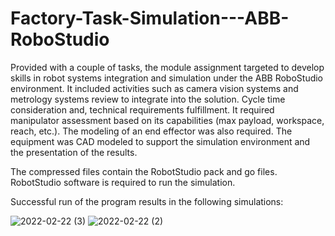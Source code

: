 # Factory-Task-Simulation---ABB-RoboStudio
Provided with a couple of tasks, the module assignment targeted to develop skills in robot systems integration and simulation under the ABB RoboStudio environment. It included activities such as camera vision systems and metrology systems review to integrate into the solution. Cycle time consideration and, technical requirements fulfillment. It required manipulator assessment based on its capabilities (max payload, workspace, reach, etc.). The modeling of an end effector was also required. The equipment was CAD modeled to support the simulation environment and the presentation of the results.

The compressed files contain the RobotStudio pack and go files. RobotStudio software is required to run the simulation.

Successful run of the program results in the following simulations:

![2022-02-22 (3)](https://user-images.githubusercontent.com/100036398/155057240-9d7932ce-b85a-4a2f-945f-b48f00e70410.png)
![2022-02-22 (2)](https://user-images.githubusercontent.com/100036398/155057243-d6e4ebf6-b850-481b-b3ae-1911e9f7988b.png)
